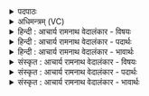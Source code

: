 <details><summary>पदपाठः</summary>

वृ꣡ष꣢꣯णम्। त्वा꣣। वय꣢म्। वृ꣣षन्। वृ꣡ष꣢꣯णः। सम्। इ꣣धीमहि। अ꣡ग्ने꣢꣯। दी꣡द्य꣢꣯तम्। बृ꣣ह꣢त्। १५४०।
</details>

<details><summary>अधिमन्त्रम् (VC)</summary>

- अग्निः
- विश्वामित्रो गाथिनः
- गायत्री
- षड्जः
</details>

<details><summary>हिन्दी : आचार्य रामनाथ वेदालंकार - विषयः</summary>

आगे फिर परमात्मा का विषय है।
</details>

<details><summary>हिन्दी : आचार्य रामनाथ वेदालंकार - पदार्थः</summary>

पदार्थान्वयभाषाः -  हे (वृषन्) मनोरथों को पूर्ण करनेवाले (अग्ने) जगन्नायक परमेश्वर ! (वृषणः) भक्तिरस बरसानेवाले (वयम्) हम उपासक (वृषणम्) आनन्द-रस के वर्षक, (बृहत् दीद्यतम्) बहुत देदीप्यमान (त्वा) आपको (समिधीमहि) अपने अन्दर प्रदीप्त करते हैं ॥३॥
</details>

<details><summary>हिन्दी : आचार्य रामनाथ वेदालंकार - भावार्थः</summary>

भावार्थभाषाः -  जो परमात्मा को भक्तिरस से भिगोता है,उसे वह आनन्द-रस से भिगो देता है ॥३॥
</details>

<details><summary>संस्कृत : आचार्य रामनाथ वेदालंकार - विषयः</summary>

अथ पुनः परमात्मविषयमाह।
</details>

<details><summary>संस्कृत : आचार्य रामनाथ वेदालंकार - पदार्थः</summary>

पदार्थान्वयभाषाः -  हे (वृषन्) कामवर्षक (अग्ने) जगन्नायक परमेश ! (वृषणः) भक्तिरसवर्षकाः (वयम्) उपासकाः (वृषणम्) आनन्दरसवर्षकम्, (बृहत् दीद्यतम्) सातिशयं दीप्यमानम् (त्वा) त्वाम् (समिधीमहि) स्वात्मनि प्रदीपयामः ॥३॥२
</details>

<details><summary>संस्कृत : आचार्य रामनाथ वेदालंकार - भावार्थः</summary>

भावार्थभाषाः -  यः परमात्मानं भक्तिरसेन क्लेदयति तं स आनन्दरसेन क्लेदयति ॥३॥
</details>